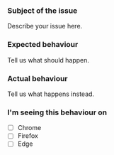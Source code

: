 ### Subject of the issue
Describe your issue here.

### Expected behaviour
Tell us what should happen.

### Actual behaviour
Tell us what happens instead.

### I'm seeing this behaviour on
<!--   HINT: these checkboxes can be checked like this: [x]    -->

<!-- Check all that apply -->
- [ ] Chrome
- [ ] Firefox
- [ ] Edge
